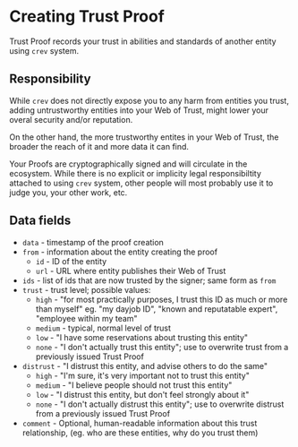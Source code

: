 # Creating Trust Proof

Trust Proof records your trust in abilities and standards of another
entity using `crev` system.

## Responsibility

While `crev` does not directly expose you to any harm from
entities you trust, adding untrustworthy entities into your
Web of Trust, might lower your overal security and/or reputation.

On the other hand, the more trustworthy entites in your Web of Trust,
the broader the reach of it and more data it can find.

Your Proofs are cryptographically signed and will circulate in the ecosystem.
While there is no explicit or implicity legal responsibiltity attached to
using `crev` system, other people will most probably use it to judge you,
your other work, etc.

## Data fields

* `data` - timestamp of the proof creation
* `from` - information about the entity creating the proof
  * `id` - ID of the entity
  * `url` - URL where entity publishes their Web of Trust
* `ids` - list of ids that are now trusted by the signer; same form as `from`
* `trust` - trust level; possible values:
  * `high` - "for most practically purposes, I trust this ID as much or more
             than myself" eg. "my dayjob ID", "known and reputatable expert",
             "employee within my team"
  * `medium` - typical, normal level of trust
  * `low` - "I have some reservations about trusting this entity"
  * `none` - "I don't actually trust this entity"; use to overwrite trust from
             a previously issued Trust Proof
* `distrust` - "I distrust this entity, and advise others to do the same"
  * `high` - "I'm sure, it's very important not to trust this entity"
  * `medium` - "I believe people should not trust this entity"
  * `low` - "I distrust this entity, but don't feel strongly about it"
  * `none` - "I don't actually distrust this entity"; use to overwrite distrust
             from a previously issued Trust Proof
* `comment` - Optional, human-readable information about this trust relationship,
             (eg. who are these entities, why do you trust them)

